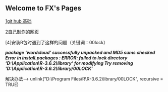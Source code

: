 ## Welcome to FX's Pages

[1git hub 基础](https://cherchn.github.io/git_notes/)

[2自己制作的网页](https://cherchn.github.io/west/)

[4]安装R包时遇到了这样的问题（关键词：00lock）

***package ‘wordcloud’ successfully unpacked and MD5 sums checked Error in install.packages : ERROR: failed to lock directory ‘D:\Application\R-3.6.2\library’ for modifying Try removing ‘D:\Application\R-3.6.2\library/00LOCK’***

解决办法--> unlink("D:\\Program Files\\R\\R-3.6.2\\library/00LOCK", recursive = TRUE)




